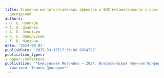 ```yaml
---
title: Усиление магнитооптических эффектов в ENZ метаматериалах с пространственной
  дисперсией
authors:
- В. Б. Новиков
- А. А. Доценко
- А. П. Леонтьев
- К. С. Напольский
- Т. В. Мурзина
date: '2024-09-01'
publishDate: '2025-03-15T17:36:09.985472Z'
publication_types:
- paper-conference
publication: '*Енисейская Фотоника – 2024. Всероссийская Научная Конференция С Международным
  Участием. Тезисы Докладов*'
---
```

